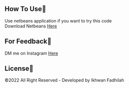 ## How To Use🔧

Use netbeans application if you want to try this code\
Download Netbeans [Here](https://netbeans-ide.informer.com/download/#downloading)

## For Feedback💢

DM me on Instagram [Here](https://www.instagram.com/dooo_dott/)

## License💎

©2022 All Right Reserved - Developed by Ikhwan Fadhilah
